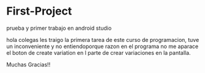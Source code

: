 # First-Project
prueba y primer trabajo en android studio

hola colegas les traigo la primera tarea de este curso de programacion, tuve un inconveniente y no entiendoporque razon en el programa no me aparace el boton de create variation en l parte de crear variaciones en la pantalla.

Muchas Gracias!!
